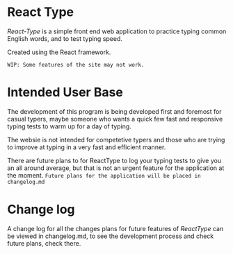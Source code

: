 # React Type
*React-Type* is a simple front end web application to practice typing common English words, and to test typing speed.

Created using the React framework.

```WIP: Some features of the site may not work.```

# Intended User Base

The development of this program is being developed first and foremost for casual typers, maybe someone who wants a quick few fast and responsive typing tests to warm up for a day of typing.

The websie is not intended for competetive typers and those who are trying to improve at typing in a very fast and efficient manner.

There are future plans to for ReactType to log your typing tests to give you an all around average, but that is not an urgent feature for the application at the moment. 
```Future plans for the application will be placed in changelog.md```

# Change log

A change log for all the changes plans for future features of *ReactType* can be viewed in changelog.md, to see the development process and check future plans, check there.
